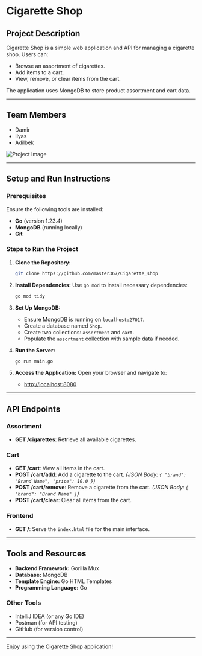 # Cigarette Shop

## Project Description

Cigarette Shop is a simple web application and API for managing a cigarette shop. Users can:

- Browse an assortment of cigarettes.
- Add items to a cart.
- View, remove, or clear items from the cart.

The application uses MongoDB to store product assortment and cart data.

---

## Team Members

- Damir
- Ilyas
- Adilbek

![Project Image](https://github.com/user-attachments/assets/834b5745-58d4-405f-a561-f6d3a1eff589)

---

## Setup and Run Instructions

### Prerequisites

Ensure the following tools are installed:

- **Go** (version 1.23.4)
- **MongoDB** (running locally)
- **Git**

### Steps to Run the Project

1. **Clone the Repository:**
   ```bash
   git clone https://github.com/master367/Cigarette_shop
   ```

2. **Install Dependencies:**
   Use `go mod` to install necessary dependencies:
   ```bash
   go mod tidy
   ```

3. **Set Up MongoDB:**
   - Ensure MongoDB is running on `localhost:27017`.
   - Create a database named `Shop`.
   - Create two collections: `assortment` and `cart`.
   - Populate the `assortment` collection with sample data if needed.

4. **Run the Server:**
   ```bash
   go run main.go
   ```

5. **Access the Application:**
   Open your browser and navigate to:
   - [http://localhost:8080](http://localhost:8080)

---

## API Endpoints

### Assortment
- **GET /cigarettes**: Retrieve all available cigarettes.

### Cart
- **GET /cart**: View all items in the cart.
- **POST /cart/add**: Add a cigarette to the cart. *(JSON Body: `{ "brand": "Brand Name", "price": 10.0 }`)*
- **POST /cart/remove**: Remove a cigarette from the cart. *(JSON Body: `{ "brand": "Brand Name" }`)*
- **POST /cart/clear**: Clear all items from the cart.

### Frontend
- **GET /**: Serve the `index.html` file for the main interface.

---

## Tools and Resources

- **Backend Framework:** Gorilla Mux
- **Database:** MongoDB
- **Template Engine:** Go HTML Templates
- **Programming Language:** Go

### Other Tools

- IntelliJ IDEA (or any Go IDE)
- Postman (for API testing)
- GitHub (for version control)

---

Enjoy using the Cigarette Shop application!

